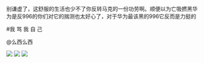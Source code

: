 别谦虚了，这舒服的生活也少不了你反转马克的一份功劳啊。顺便以为亡吸撚黑华为是反996的你们对它的揣测也太好心了，对于华为最该黑的996它反而是力挺的

#我 骂 我 自 己

@么西么西

![](https://ftp.bmp.ovh/imgs/2021/03/f00a9b67a6997b2d.jpg)
![](https://ftp.bmp.ovh/imgs/2021/03/83b0ee3be5322087.jpg)
![](https://ftp.bmp.ovh/imgs/2021/03/1c9542a7367caa0e.png)

